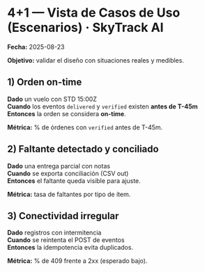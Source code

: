 # 4+1 — Vista de Casos de Uso (Escenarios) · SkyTrack AI
**Fecha:** 2025-08-23

**Objetivo:** validar el diseño con situaciones reales y medibles.

## 1) Orden on-time
**Dado** un vuelo con STD 15:00Z  
**Cuando** los eventos `delivered` y `verified` existen **antes de T-45m**  
**Entonces** la orden se considera **on-time**.

**Métrica:** % de órdenes con `verified` antes de T-45m.

## 2) Faltante detectado y conciliado
**Dado** una entrega parcial con notas  
**Cuando** se exporta conciliación (CSV out)  
**Entonces** el faltante queda visible para ajuste.

**Métrica:** tasa de faltantes por tipo de ítem.

## 3) Conectividad irregular
**Dado** registros con intermitencia  
**Cuando** se reintenta el POST de eventos  
**Entonces** la idempotencia evita duplicados.

**Métrica:** % de 409 frente a 2xx (esperado bajo).
